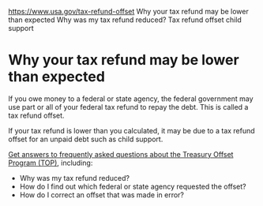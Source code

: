 

https://www.usa.gov/tax-refund-offset
Why your tax refund may be lower than expected
Why was my tax refund reduced?
Tax refund offset child support

# Why your tax refund may be lower than expected

If you owe money to a federal or state agency, the federal government may use part or all of your federal tax refund to repay the debt. This is called a tax refund offset.

If your tax refund is lower than you calculated, it may be due to a tax refund offset for an unpaid debt such as child support.

[Get answers to frequently asked questions about the Treasury Offset Program (TOP)](https://www.irs.gov/taxtopics/tc203), including:

* Why was my tax refund reduced?
* How do I find out which federal or state agency requested the offset?
* How do I correct an offset that was made in error?
